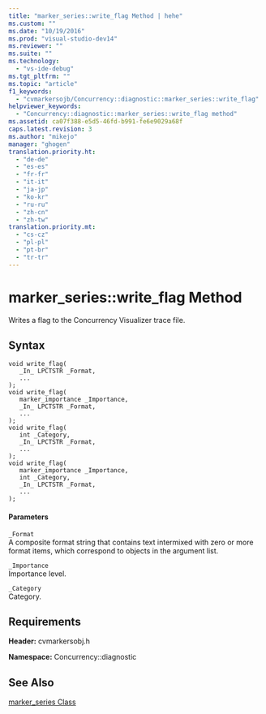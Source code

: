 ```yaml
---
title: "marker_series::write_flag Method | hehe"
ms.custom: ""
ms.date: "10/19/2016"
ms.prod: "visual-studio-dev14"
ms.reviewer: ""
ms.suite: ""
ms.technology: 
  - "vs-ide-debug"
ms.tgt_pltfrm: ""
ms.topic: "article"
f1_keywords: 
  - "cvmarkersojb/Concurrency::diagnostic::marker_series::write_flag"
helpviewer_keywords: 
  - "Concurrency::diagnostic::marker_series::write_flag method"
ms.assetid: ca07f388-e5d5-46fd-b991-fe6e9029a68f
caps.latest.revision: 3
ms.author: "mikejo"
manager: "ghogen"
translation.priority.ht: 
  - "de-de"
  - "es-es"
  - "fr-fr"
  - "it-it"
  - "ja-jp"
  - "ko-kr"
  - "ru-ru"
  - "zh-cn"
  - "zh-tw"
translation.priority.mt: 
  - "cs-cz"
  - "pl-pl"
  - "pt-br"
  - "tr-tr"
---
```

# marker_series::write_flag Method
Writes a flag to the Concurrency Visualizer trace file.  
  
## Syntax  
  
```  
void write_flag(  
   _In_ LPCTSTR _Format,  
   ...  
);  
void write_flag(  
   marker_importance _Importance,  
   _In_ LPCTSTR _Format,  
   ...  
);  
void write_flag(  
   int _Category,  
   _In_ LPCTSTR _Format,  
   ...  
);  
void write_flag(  
   marker_importance _Importance,  
   int _Category,  
   _In_ LPCTSTR _Format,  
   ...  
);  
```  
  
#### Parameters  
 `_Format`  
 A composite format string that contains text intermixed with zero or more format items, which correspond to objects in the argument list.  
  
 `_Importance`  
 Importance level.  
  
 `_Category`  
 Category.  
  
## Requirements  
 **Header:** cvmarkersobj.h  
  
 **Namespace:** Concurrency::diagnostic  
  
## See Also  
 [marker_series Class](../profiling/marker_series-class.md)